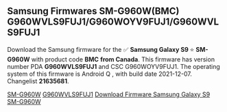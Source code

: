 <h2>Samsung Firmwares SM-G960W(BMC) G960WVLS9FUJ1/G960WOYV9FUJ1/G960WVLS9FUJ1</h2>
Download the Samsung firmware for the ✅ <strong>Samsung Galaxy S9 </strong> ⭐ <strong>SM-G960W</strong> with product code <strong>BMC</strong> <strong> from Canada</strong>. This firmware has version number PDA <strong>G960WVLS9FUJ1</strong> and CSC G960WOYV9FUJ1. The operating system of this firmware is Android Q , with build date 2021-12-07. Changelist <strong>21635681</strong>.


[SM-G960W](https://samfirm.shop/samsung/model/SM-G960W)
[G960WVLS9FUJ1](https://samfirm.shop/samsung/pda/G960WVLS9FUJ1)
[Download Firmware Samsung Galaxy S9 SM-G960W](https://samfirm.shop/samsung/firmware/480891)
